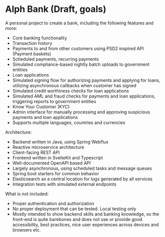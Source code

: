 
# Alph Bank (Draft, goals)

A personal project to create a bank, including the following features and more:
* Core banking functionality
* Transaction history
* Payments to and from other customers using PSD2 inspired API (Payment baskets)
* Scheduled payments, recurring payments
* Simulated compliance-based nightly batch uploads to government entities
* Loan applications
* Simulated signing flow for authorizing payments and applying for loans, utilizing asynchronous callbacks when customer has signed
* Simulated credit worthiness checks for loan applications
* Simulated AML and fraud checks for payments and loan applications, triggering reports to government entities
* Know Your Customer (KYC) 
* Admin interface for manually processing and approving suspicious payments and loan applications
* Supports multiple languages, countries and currencies


Architecture:
* Backend written in Java, using Spring Webflux
* Reactive microservice architecture
* Client-facing REST API
* Frontend written in SvelteKit and Typescript
* Well-documented OpenAPI based API
* Largely asynchronous, using scheduled tasks and message queues
* Spring boot starters for common behavior
* Elasticsearch as a central location for logs generated by all services
* Integration tests with simulated external endpoints

What is not included:
* Proper authentication and authorization
* No proper deployment that can be tested. Local testing only
* Mostly intended to show backend skills and banking knowledge, so the front-end is quite barebones and does not use or provide good accessibility, best practices, nice user experiences across devices and browsers etc.